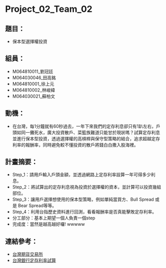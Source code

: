 # Project_02_Team_02
## 題目：
* 保本型選擇權投資
## 組員：
* M064810011_劉冠廷
* M064030046_田高銘	
* M064810001_徐上元	
* M064810002_林峻緯	
* M064030021_蘇柏文
## 動機：
* 在台灣，每1分鐘就有60秒過去，一年下來我們的定存利息卻只有1趴左右，戶頭如同一攤死水，廣大投資散戶、菜籃族難道只能甘於現狀嗎？試算定存利息並進行保本型投資，透過選擇權的高槓桿與保守型策略的結合，追求超越定存利率的報酬率，同時避免較不懂投資的散戶將錢白白撒入股海裡。
## 計畫摘要：
* Step_1：請用戶輸入戶頭金額，並透過網路上定存利率設算一年可得多少利息。
* Step_2：將試算出的定存利息視為投資於選擇權的資本，並計算可以投資幾組部位。
* Step_3：讓用戶選擇想使用的保本型策略，例如單純當買方、Bull Spread 或是 Bear Spread等等。
* Step_4：利用台指歷史資料進行回測，看看報酬率是否真能擊敗定存利率。
* 分工部分：基本上期望一個人負責一個step
* 完成度：當然是越高越好囉! wwwww
## 連結參考：
* [台灣期貨交易所](http://www.taifex.com.tw/chinese/index.asp)
* [台灣銀行定存利率試算](http://rate.bot.com.tw/trial/t01)
